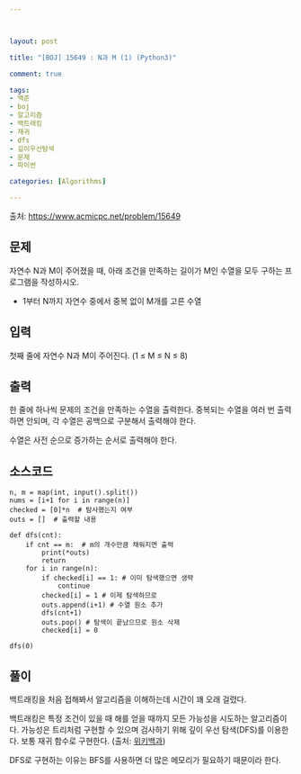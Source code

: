 ```yaml
---



layout: post

title: "[BOJ] 15649 : N과 M (1) (Python3)"

comment: true

tags:
- 백준
- boj
- 알고리즘
- 백트래킹
- 재귀
- dfs
- 깊이우선탐색
- 문제
- 파이썬

categories: [Algorithms]

---
```




출처: https://www.acmicpc.net/problem/15649



## 문제
자연수 N과 M이 주어졌을 때, 아래 조건을 만족하는 길이가 M인 수열을 모두 구하는 프로그램을 작성하시오.

- 1부터 N까지 자연수 중에서 중복 없이 M개를 고른 수열

## 입력
첫째 줄에 자연수 N과 M이 주어진다. (1 ≤ M ≤ N ≤ 8)



## 출력
한 줄에 하나씩 문제의 조건을 만족하는 수열을 출력한다. 중복되는 수열을 여러 번 출력하면 안되며, 각 수열은 공백으로 구분해서 출력해야 한다.

수열은 사전 순으로 증가하는 순서로 출력해야 한다.

## 소스코드
```
n, m = map(int, input().split())
nums = [i+1 for i in range(n)]
checked = [0]*n  # 탐사했는지 여부
outs = []  # 출력할 내용

def dfs(cnt):
    if cnt == m:  # m의 개수만큼 채워지면 출력
        print(*outs)
        return
    for i in range(n):
        if checked[i] == 1: # 이미 탐색했으면 생략
            continue
        checked[i] = 1 # 이제 탐색하므로
        outs.append(i+1) # 수열 원소 추가
        dfs(cnt+1)
        outs.pop() # 탐색이 끝났으므로 원소 삭제
        checked[i] = 0 

dfs(0)
```

## 풀이
백트래킹을 처음 접해봐서 알고리즘을 이해하는데 시간이 꽤 오래 걸렸다.   
  
백트래킹은 특정 조건이 있을 때 해를 얻을 때까지 모든 가능성을 시도하는 알고리즘이다. 가능성은 트리처럼 구현할 수 있으며 검사하기 위해 깊이 우선 탐색(DFS)를 이용한다. 보통 재귀 함수로 구현한다. (출처: [위키백과](https://ko.wikipedia.org/wiki/%ED%87%B4%EA%B0%81%EA%B2%80%EC%83%89))
  
DFS로 구현하는 이유는 BFS를 사용하면 더 많은 메모리가 필요하기 때문이라 한다.  